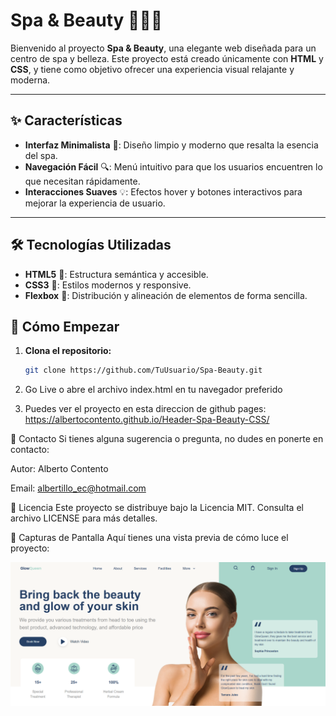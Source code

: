 # Spa & Beauty 🌸💆‍♀️

Bienvenido al proyecto **Spa & Beauty**, una elegante web diseñada para un centro de spa y belleza. Este proyecto está creado únicamente con **HTML** y **CSS**, y tiene como objetivo ofrecer una experiencia visual relajante y moderna.

---

## ✨ Características

- **Interfaz Minimalista** 🎨: Diseño limpio y moderno que resalta la esencia del spa.
- **Navegación Fácil** 🔍: Menú intuitivo para que los usuarios encuentren lo que necesitan rápidamente.
- **Interacciones Suaves** 💡: Efectos hover y botones interactivos para mejorar la experiencia de usuario.

---

## 🛠️ Tecnologías Utilizadas

- **HTML5** 📄: Estructura semántica y accesible.
- **CSS3** 🎨: Estilos modernos y responsive.
- **Flexbox** 📐: Distribución y alineación de elementos de forma sencilla.

## 🚀 Cómo Empezar

1. **Clona el repositorio:**
   ```bash
   git clone https://github.com/TuUsuario/Spa-Beauty.git
   ```
2. Go Live o abre el archivo index.html en tu navegador preferido

3. Puedes ver el proyecto en esta direccion de github pages: https://albertocontento.github.io/Header-Spa-Beauty-CSS/

💌 Contacto
Si tienes alguna sugerencia o pregunta, no dudes en ponerte en contacto:

Autor: Alberto Contento

Email: albertillo_ec@hotmail.com

📜 Licencia
Este proyecto se distribuye bajo la Licencia MIT. Consulta el archivo LICENSE para más detalles.

🎨 Capturas de Pantalla
Aquí tienes una vista previa de cómo luce el proyecto:

![Pantalla Principal](https://github.com/AlbertoContento/Header-Spa-Beauty-CSS/blob/main/media/Captura%20de%20pantalla.png)
